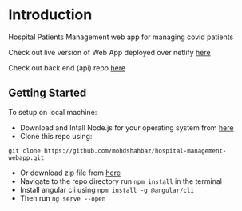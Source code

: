 # Introduction

Hospital Patients Management web app for managing covid patients

Check out live version of Web App deployed over netlify [here](https://hospital-management.netlify.app/)

Check out back end (api) repo [here](https://github.com/mohdshahbaz/hospital-management-api)


## Getting Started

To setup on local machine:

- Download and Intall Node.js for your operating system from [here](https://nodejs.org/en/download/) 
- Clone this repo using: 
```
git clone https://github.com/mohdshahbaz/hospital-management-webapp.git
```
- Or download zip file from [here](https://github.com/mohdshahbaz/hospital-management-webapp/archive/refs/heads/main.zip)
- Navigate to the repo directory run ``` npm install ``` in the terminal
- Install angular cli using ``` npm install -g @angular/cli ```
- Then run ```ng serve --open ```

